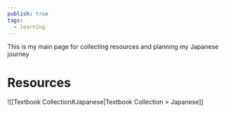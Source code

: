 ```yaml
---
publish: true
tags:
  - learning
---
```

This is my main page for collecting resources and planning my Japanese journey

# Resources

![[Textbook Collection#Japanese|Textbook Collection > Japanese]]